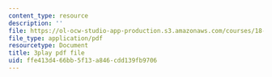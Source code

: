 ```yaml
---
content_type: resource
description: ''
file: https://ol-ocw-studio-app-production.s3.amazonaws.com/courses/18-01sc-single-variable-calculus-fall-2010/ffe413d466bb5f13a846cdd139fb9706_UsGBIfjUK7U.pdf
file_type: application/pdf
resourcetype: Document
title: 3play pdf file
uid: ffe413d4-66bb-5f13-a846-cdd139fb9706
---
```

